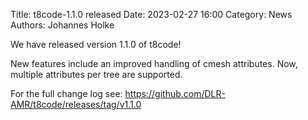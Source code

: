 Title: t8code-1.1.0 released
Date: 2023-02-27 16:00
Category: News
Authors: Johannes Holke

We have released version 1.1.0 of t8code!

New features include an improved handling of cmesh attributes. Now, multiple attributes per tree are supported.

For the full change log see: https://github.com/DLR-AMR/t8code/releases/tag/v1.1.0
